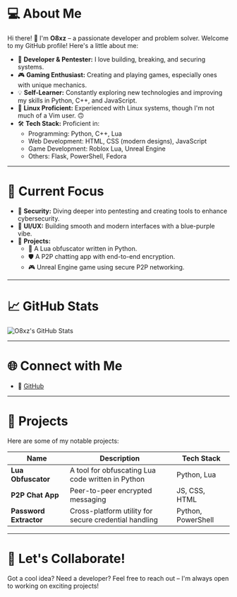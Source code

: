 # 💻 About Me

Hi there! 👋 I'm **O8xz** – a passionate developer and problem solver. Welcome to my GitHub profile! Here's a little about me:

- 🌟 **Developer & Pentester:** I love building, breaking, and securing systems.
- 🎮 **Gaming Enthusiast:** Creating and playing games, especially ones with unique mechanics.
- 💡 **Self-Learner:** Constantly exploring new technologies and improving my skills in Python, C++, and JavaScript.
- 🐧 **Linux Proficient:** Experienced with Linux systems, though I'm not much of a Vim user. 🙃
- 🛠️ **Tech Stack:** Proficient in:
  - Programming: Python, C++, Lua
  - Web Development: HTML, CSS (modern designs), JavaScript
  - Game Development: Roblox Lua, Unreal Engine
  - Others: Flask, PowerShell, Fedora

---

# 🎯 Current Focus

- 🔐 **Security:** Diving deeper into pentesting and creating tools to enhance cybersecurity.
- 🎨 **UI/UX:** Building smooth and modern interfaces with a blue-purple vibe.
- 🎉 **Projects:**
  - 📜 A Lua obfuscator written in Python.
  - 🛡️ A P2P chatting app with end-to-end encryption.
  - 🎮 Unreal Engine game using secure P2P networking.

---

# 📈 GitHub Stats

![O8xz's GitHub Stats](https://github-readme-stats.vercel.app/api?username=O8xz&show_icons=true&theme=radical)

---

# 🌐 Connect with Me

- 🌟 [GitHub](https://github.com/O8xz)

---

# 📂 Projects

Here are some of my notable projects:

| Name                  | Description                                    | Tech Stack       |
|-----------------------|------------------------------------------------|------------------|
| **Lua Obfuscator**    | A tool for obfuscating Lua code written in Python | Python, Lua     |
| **P2P Chat App**      | Peer-to-peer encrypted messaging               | JS, CSS, HTML    |
| **Password Extractor** | Cross-platform utility for secure credential handling | Python, PowerShell |

---

# 🚀 Let's Collaborate!

Got a cool idea? Need a developer? Feel free to reach out – I'm always open to working on exciting projects!
